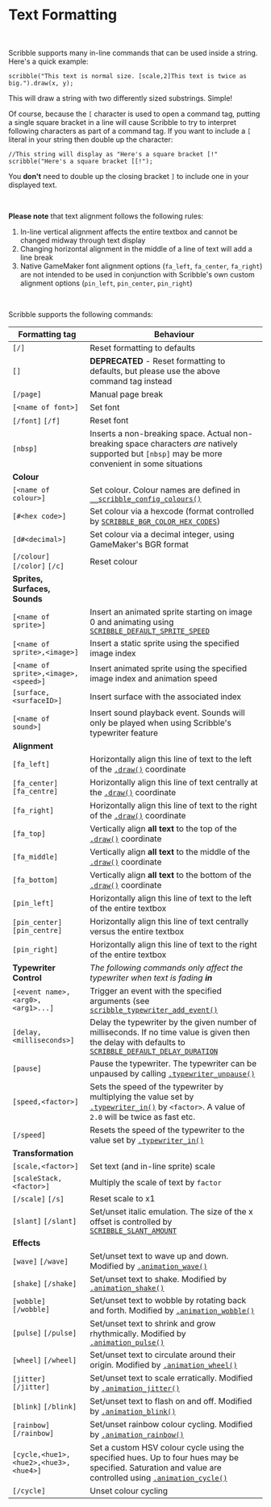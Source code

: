 # Text Formatting

&nbsp;

Scribble supports many in-line commands that can be used inside a string. Here's a quick example:

```
scribble("This text is normal size. [scale,2]This text is twice as big.").draw(x, y);
```

This will draw a string with two differently sized substrings. Simple!

Of course, because the `[` character is used to open a command tag, putting a single square bracket in a line will cause Scribble to try to interpret following characters as part of a command tag. If you want to include a `[` literal in your string then double up the character:

```
//This string will display as "Here's a square bracket [!"
scribble("Here's a square bracket [[!");
```

You **don't** need to double up the closing bracket `]` to include one in your displayed text.

&nbsp;

**Please note** that text alignment follows the following rules:

1. In-line vertical alignment affects the entire textbox and cannot be changed midway through text display
2. Changing horizontal alignment in the middle of a line of text will add a line break
3. Native GameMaker font alignment options (`fa_left`, `fa_center`, `fa_right`) are not intended to be used in conjunction with Scribble's own custom alignment options (`pin_left`, `pin_center`, `pin_right`)

&nbsp;

Scribble supports the following commands:

|Formatting tag                       |Behaviour                                                                                                                                                                                                            |
|-------------------------------------|---------------------------------------------------------------------------------------------------------------------------------------------------------------------------------------------------------------------|
|`[/]`                                |Reset formatting to defaults                                                                                                                                                                                         |
|`[]`                                 |**DEPRECATED** - Reset formatting to defaults, but please use the above command tag instead                                                                                                                          |
|`[/page]`                            |Manual page break                                                                                                                                                                                                    |
|`[<name of font>]`                   |Set font                                                                                                                                                                                                             |
|`[/font]` `[/f]`                     |Reset font                                                                                                                                                                                                           |
|`[nbsp]`                             |Inserts a non-breaking space. Actual non-breaking space characters *are* natively supported but `[nbsp]` may be more convenient in some situations                                                                   |
|**Colour**                           |                                                                                                                                                                                                                     |
|`[<name of colour>]`                 |Set colour. Colour names are defined in [`__scribble_config_colours()`](configuration?id=__scribble_config_colours)                                                                                                  |
|`[#<hex code>]`                      |Set colour via a hexcode (format controlled by [`SCRIBBLE_BGR_COLOR_HEX_CODES`](configuration))                                                                                                                      |
|`[d#<decimal>]`                      |Set colour via a decimal integer, using GameMaker's BGR format                                                                                                                                                       |
|`[/colour]` `[/color]` `[/c]`        |Reset colour                                                                                                                                                                                                         |
|**Sprites, Surfaces, Sounds**        |                                                                                                                                                                                                                     |
|`[<name of sprite>]`                 |Insert an animated sprite starting on image 0 and animating using [`SCRIBBLE_DEFAULT_SPRITE_SPEED`](configuration)                                                                                                   |
|`[<name of sprite>,<image>]`         |Insert a static sprite using the specified image index                                                                                                                                                               |
|`[<name of sprite>,<image>,<speed>]` |Insert animated sprite using the specified image index and animation speed                                                                                                                                           |
|`[surface,<surfaceID>]`              |Insert surface with the associated index                                                                                                                                                                             |
|`[<name of sound>]`                  |Insert sound playback event. Sounds will only be played when using Scribble's typewriter feature                                                                                                                     |
|**Alignment**                        |                                                                                                                                                                                                                     |
|`[fa_left]`                          |Horizontally align this line of text to the left of the [`.draw()`](scribble-methods?id=drawx-y) coordinate                                                                                                          |
|`[fa_center]` `[fa_centre]`          |Horizontally align this line of text centrally at the [`.draw()`](scribble-methods?id=drawx-y) coordinate                                                                                                            |
|`[fa_right]`                         |Horizontally align this line of text to the right of the [`.draw()`](scribble-methods?id=drawx-y) coordinate                                                                                                         |
|`[fa_top]`                           |Vertically align **all text** to the top of the [`.draw()`](scribble-methods?id=drawx-y) coordinate                                                                                                                  |
|`[fa_middle]`                        |Vertically align **all text** to the middle of the [`.draw()`](scribble-methods?id=drawx-y) coordinate                                                                                                               |
|`[fa_bottom]`                        |Vertically align **all text** to the bottom of the [`.draw()`](scribble-methods?id=drawx-y) coordinate                                                                                                               |
|`[pin_left]`                         |Horizontally align this line of text to the left of the entire textbox                                                                                                                                               |
|`[pin_center]` `[pin_centre]`        |Horizontally align this line of text centrally versus the entire textbox                                                                                                                                             |
|`[pin_right]`                        |Horizontally align this line of text to the right of the entire textbox                                                                                                                                              |
|**Typewriter Control**               |*The following commands only affect the typewriter when text is fading **in***                                                                                                                                       |
|`[<event name>,<arg0>,<arg1>...]`    |Trigger an event with the specified arguments (see [`scribble_typewriter_add_event()`](misc-functions?id=scribble_typewriter_add_eventname-function)                                                                 |
|`[delay,<milliseconds>]`             |Delay the typewriter by the given number of milliseconds. If no time value is given then the delay with defaults to [`SCRIBBLE_DEFAULT_DELAY_DURATION`](configuration)                                               |
|`[pause]`                            |Pause the typewriter. The typewriter can be unpaused by calling [`.typewriter_unpause()`](scribble-methods?id=typewriter_unpause)                                                                                    |
|`[speed,<factor>]`                   |Sets the speed of the typewriter by multiplying the value set by [`.typewriter_in()`](scribble-methods?id=typewriter_inspeed-smoothness) by `<factor>`. A value of `2.0` will be twice as fast etc.                  |
|`[/speed]`                           |Resets the speed of the typewriter to the value set by [`.typewriter_in()`](scribble-methods?id=typewriter_inspeed-smoothness)                                                                                       |
|**Transformation**                   |                                                                                                                                                                                                                     |
|`[scale,<factor>]`                   |Set text (and in-line sprite) scale                                                                                                                                                                                  |
|`[scaleStack,<factor>]`              |Multiply the scale of text by `factor`                                                                                                                                                                               |
|`[/scale]` `[/s]`                    |Reset scale to x1                                                                                                                                                                                                    |
|`[slant]` `[/slant]`                 |Set/unset italic emulation. The size of the x offset is controlled by [`SCRIBBLE_SLANT_AMOUNT`](configuration)                                                                                                       |
|**Effects**                          |                                                                                                                                                                                                                     |
|`[wave]` `[/wave]`                   |Set/unset text to wave up and down. Modified by [`.animation_wave()`](scribble-methods?id=animation_wavesize-frequency-speed)                                                                                        |
|`[shake]` `[/shake]`                 |Set/unset text to shake. Modified by [`.animation_shake()`](scribble-methods?id=animation_shakesize-speed)                                                                                                           |
|`[wobble]` `[/wobble]`               |Set/unset text to wobble by rotating back and forth. Modified by [`.animation_wobble()`](scribble-methods?id=animation_wobbleangle-frequency)                                                                        |
|`[pulse]` `[/pulse]`                 |Set/unset text to shrink and grow rhythmically. Modified by [`.animation_pulse()`](scribble-methods?id=animation_pulsescale-speed)                                                                                   |
|`[wheel]` `[/wheel]`                 |Set/unset text to circulate around their origin. Modified by [`.animation_wheel()`](scribble-methods?id=animation_wheelsize-frequency-speed)                                                                         |
|`[jitter]` `[/jitter]`               |Set/unset text to scale erratically. Modified by [`.animation_jitter()`](scribble-methods?id=animation_jitterminscale-maxscale-speed)                                                                                |
|`[blink]` `[/blink]`                 |Set/unset text to flash on and off. Modified by [`.animation_blink()`](scribble-methods?id=animation_blinkonduration-offduration-timeoffset)                                                                         |
|`[rainbow]` `[/rainbow]`             |Set/unset rainbow colour cycling. Modified by [`.animation_rainbow()`](scribble-methods?id=animation_rainbowweight-speed)                                                                                            |
|`[cycle,<hue1>,<hue2>,<hue3>,<hue4>]`|Set a custom HSV colour cycle using the specified hues. Up to four hues may be specified. Saturation and value are controlled using [`.animation_cycle()`](scribble-methods?id=animation_cyclespeed-saturation-value)|
|`[/cycle]`                           |Unset colour cycling                                                                                                                                                                                                 |